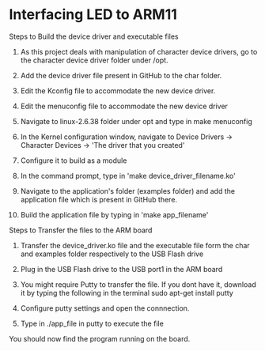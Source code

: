 # Interfacing LED to ARM11

Steps to Build the device driver and executable files
1) As this project deals with manipulation of character device drivers, go to the character device driver folder under /opt.

2) Add the device driver file present in GitHub to the char folder.

3) Edit the Kconfig file to accommodate the new device driver.

4) Edit the menuconfig file to accommodate the new device driver

5) Navigate to linux-2.6.38 folder under opt and type in make menuconfig
      
6) In the Kernel configuration window, navigate to Device Drivers -> Character Devices -> 'The driver that you created'

7) Configure it to build as a module

8) In the command prompt, type in 'make device_driver_filename.ko'

9) Navigate to the application's folder (examples folder) and add the application file which is present in GitHub there.

10) Build the application file by typing in 'make app_filename'

Steps to Transfer the files to the ARM board
1) Transfer the device_driver.ko file and the executable file form the char and examples folder respectively to the USB Flash drive

2) Plug in the USB Flash drive to the USB port1 in the ARM board

3) You might require Putty to transfer the file. If you dont have it, download it by typing the following in the terminal
    sudo apt-get install putty

4) Configure putty settings and open the connnection.

5) Type in ./app_file in putty to execute the file

You should now find the program running on the board.
